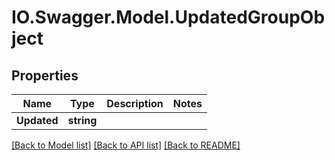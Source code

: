 # IO.Swagger.Model.UpdatedGroupObject
## Properties

Name | Type | Description | Notes
------------ | ------------- | ------------- | -------------
**Updated** | **string** |  | 

[[Back to Model list]](../README.md#documentation-for-models) [[Back to API list]](../README.md#documentation-for-api-endpoints) [[Back to README]](../README.md)

